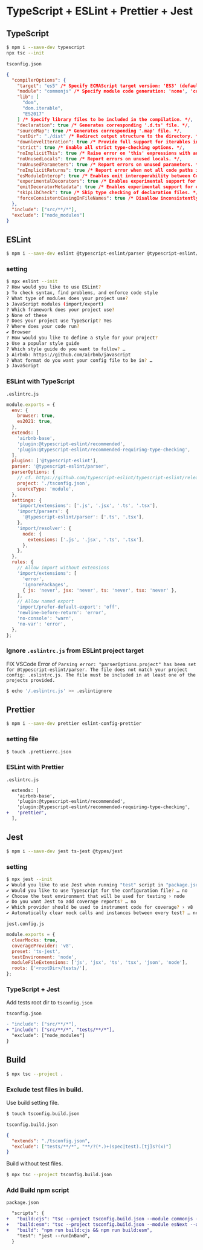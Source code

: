 # TypeScript + ESLint + Prettier + Jest

## TypeScript

```sh
$ npm i --save-dev typescript
npx tsc --init
```

`tsconfig.json`

```json
{
  "compilerOptions": {
    "target": "es5" /* Specify ECMAScript target version: 'ES3' (default), 'ES5', 'ES2015', 'ES2016', 'ES2017', 'ES2018', 'ES2019', 'ES2020', 'ES2021', or 'ESNEXT'. */,
    "module": "commonjs" /* Specify module code generation: 'none', 'commonjs', 'amd', 'system', 'umd', 'es2015', 'es2020', or 'ESNext'. */,
    "lib": [
      "dom",
      "dom.iterable",
      "ES2017"
    ] /* Specify library files to be included in the compilation. */,
    "declaration": true /* Generates corresponding '.d.ts' file. */,
    "sourceMap": true /* Generates corresponding '.map' file. */,
    "outDir": "./dist" /* Redirect output structure to the directory. */,
    "downlevelIteration": true /* Provide full support for iterables in 'for-of', spread, and destructuring when targeting 'ES5' or 'ES3'. */,
    "strict": true /* Enable all strict type-checking options. */,
    "noImplicitThis": true /* Raise error on 'this' expressions with an implied 'any' type. */,
    "noUnusedLocals": true /* Report errors on unused locals. */,
    "noUnusedParameters": true /* Report errors on unused parameters. */,
    "noImplicitReturns": true /* Report error when not all code paths in function return a value. */,
    "esModuleInterop": true /* Enables emit interoperability between CommonJS and ES Modules via creation of namespace objects for all imports. Implies 'allowSyntheticDefaultImports'. */,
    "experimentalDecorators": true /* Enables experimental support for ES7 decorators. */,
    "emitDecoratorMetadata": true /* Enables experimental support for emitting type metadata for decorators. */,
    "skipLibCheck": true /* Skip type checking of declaration files. */,
    "forceConsistentCasingInFileNames": true /* Disallow inconsistently-cased references to the same file. */
  },
  "include": ["src/**/*"],
  "exclude": ["node_modules"]
}
```

## ESLint

```sh
$ npm i --save-dev eslint @typescript-eslint/parser @typescript-eslint/eslint-plugin
```

### setting

```sh
$ npx eslint --init
? How would you like to use ESLint?
❯ To check syntax, find problems, and enforce code style
? What type of modules does your project use?
❯ JavaScript modules (import/export)
? Which framework does your project use?
❯ None of these
? Does your project use TypeScript? Yes
? Where does your code run?
✔ Browser
? How would you like to define a style for your project?
❯ Use a popular style guide
? Which style guide do you want to follow? …
❯ Airbnb: https://github.com/airbnb/javascript
? What format do you want your config file to be in? …
❯ JavaScript
```

### ESLint with TypeScript

`.eslintrc.js`

```js
module.exports = {
  env: {
    browser: true,
    es2021: true,
  },
  extends: [
    'airbnb-base',
    'plugin:@typescript-eslint/recommended',
    'plugin:@typescript-eslint/recommended-requiring-type-checking',
  ],
  plugins: ['@typescript-eslint'],
  parser: '@typescript-eslint/parser',
  parserOptions: {
    // cf. https://github.com/typescript-eslint/typescript-eslint/releases/tag/v2.0.0
    project: './tsconfig.json',
    sourceType: 'module',
  },
  settings: {
    'import/extensions': ['.js', '.jsx', '.ts', '.tsx'],
    'import/parsers': {
      '@typescript-eslint/parser': ['.ts', '.tsx'],
    },
    'import/resolver': {
      node: {
        extensions: ['.js', '.jsx', '.ts', '.tsx'],
      },
    },
  },
  rules: {
    // Allow import without extensions
    'import/extensions': [
      'error',
      'ignorePackages',
      { js: 'never', jsx: 'never', ts: 'never', tsx: 'never' },
    ],
    // Allow named export
    'import/prefer-default-export': 'off',
    'newline-before-return': 'error',
    'no-console': 'warn',
    'no-var': 'error',
  },
};
```

### Ignore `.eslintrc.js` from ESLint project target

FIX VSCode Error of `Parsing error: "parserOptions.project" has been set for @typescript-eslint/parser. The file does not match your project config: .eslintrc.js. The file must be included in at least one of the projects provided.`

```sh
$ echo '/.eslintrc.js' >> .eslintignore
```

## Prettier

```sh
$ npm i --save-dev prettier eslint-config-prettier
```

### setting file

```sh
$ touch .prettierrc.json
```

### ESLint with Prettier

`.eslintrc.js`

```diff
  extends: [
    'airbnb-base',
    'plugin:@typescript-eslint/recommended',
    'plugin:@typescript-eslint/recommended-requiring-type-checking',
+   'prettier',
  ],
```

## Jest

```sh
$ npm i --save-dev jest ts-jest @types/jest
```

### setting

```sh
$ npx jest --init
✔ Would you like to use Jest when running "test" script in "package.json"? … yes
✔ Would you like to use Typescript for the configuration file? … no
✔ Choose the test environment that will be used for testing › node
✔ Do you want Jest to add coverage reports? … no
✔ Which provider should be used to instrument code for coverage? › v8
✔ Automatically clear mock calls and instances between every test? … no
```

`jest.config.js`

```js
module.exports = {
  clearMocks: true,
  coverageProvider: 'v8',
  preset: 'ts-jest',
  testEnvironment: 'node',
  moduleFileExtensions: ['js', 'jsx', 'ts', 'tsx', 'json', 'node'],
  roots: ['<rootDir>/tests/'],
};
```

### TypeScript + Jest

Add tests root dir to `tsconfig.json`

`tsconfig.json`

```diff
- "include": ["src/**/*"],
+ "include": ["src/**/*", "tests/**/*"],
  "exclude": ["node_modules"]
}
```

## Build

```sh
$ npx tsc --project .
```

### Exclude test files in build.

Use build setting file.

```sh
$ touch tsconfig.build.json
```

`tsconfig.build.json`

```json
{
  "extends": "./tsconfig.json",
  "exclude": ["tests/**/*", "**/?(*.)+(spec|test).[tj]s?(x)"]
}
```

Build without test files.

```sh
$ npx tsc --project tsconfig.build.json
```

### Add Build npm script

`package.json`

```diff
  "scripts": {
+   "build:cjs": "tsc --project tsconfig.build.json --module commonjs --outDir ./dist-cjs",
+   "build:esm": "tsc --project tsconfig.build.json --module esNext --outDir ./dist-esm",
+   "build": "npm run build:cjs && npm run build:esm",
    "test": "jest --runInBand",
  }
```
